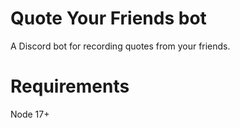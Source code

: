 # Quote Your Friends bot

A Discord bot for recording quotes from your friends.

# Requirements

Node 17+
